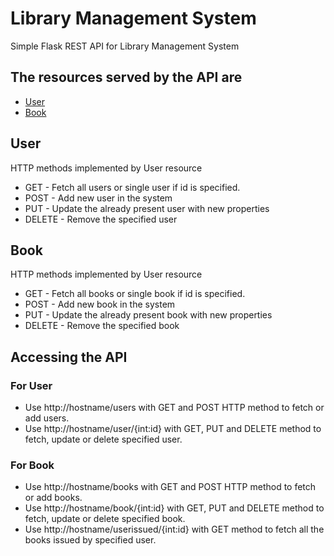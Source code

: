# Library Management System
Simple Flask REST API for Library Management System

## The resources served by the API are
* [User](#User)
* [Book](#Book)

## User
HTTP methods implemented by User resource
* GET - Fetch all users or single user if id is specified.
* POST - Add new user in the system
* PUT - Update the already present user with new properties
* DELETE - Remove the specified user

## Book
HTTP methods implemented by User resource
* GET - Fetch all books or single book if id is specified.
* POST - Add new book in the system
* PUT - Update the already present book with new properties
* DELETE - Remove the specified book

## Accessing the API
### For User 
* Use http://hostname/users with GET and POST HTTP method to fetch or add users.
* Use http://hostname/user/{int:id} with GET, PUT and DELETE method to fetch, update or delete specified user.

### For Book
* Use http://hostname/books with GET and POST HTTP method to fetch or add books.
* Use http://hostname/book/{int:id} with GET, PUT and DELETE method to fetch, update or delete specified book.
* Use http://hostname/userissued/{int:id} with GET method to fetch all the books issued by specified user.

